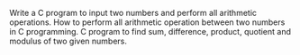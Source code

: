Write a C program to input two numbers and perform all arithmetic operations. 
How to perform all arithmetic operation between two numbers in C programming.
C program to find sum, difference, product, quotient and modulus of two given numbers.
